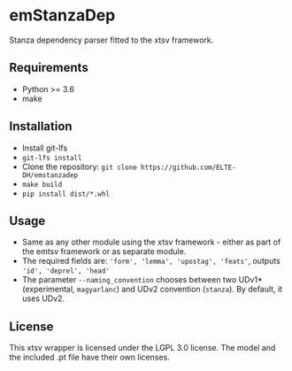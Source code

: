 # emStanzaDep
Stanza dependency parser fitted to the xtsv framework.

## Requirements
- Python >= 3.6
- make

## Installation
- Install git-lfs
- `git-lfs install`
- Clone the repository: `git clone https://github.com/ELTE-DH/emstanzadep`
- `make build`
- `pip install dist/*.whl`

## Usage
- Same as any other module using the xtsv framework - either as part of the emtsv framework or as separate module.
- The required fields are: `'form', 'lemma', 'upostag', 'feats'`, outputs `'id', 'deprel', 'head'`
- The parameter `--naming_convention` chooses between two UDv1* (experimental, `magyarlanc`) and UDv2 convention (`stanza`). By default, it uses UDv2.

## License
This xtsv wrapper is licensed under the LGPL 3.0 license. The model and the included .pt file have their own licenses.




